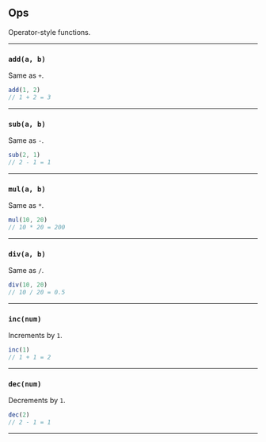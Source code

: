 ## Ops

Operator-style functions.

---

### `add(a, b)`

Same as `+`.

```js
add(1, 2)
// 1 + 2 = 3
```

---

### `sub(a, b)`

Same as `-`.

```js
sub(2, 1)
// 2 - 1 = 1
```

---

### `mul(a, b)`

Same as `*`.

```js
mul(10, 20)
// 10 * 20 = 200
```

---

### `div(a, b)`

Same as `/`.

```js
div(10, 20)
// 10 / 20 = 0.5
```

---

### `inc(num)`

Increments by `1`.

```js
inc(1)
// 1 + 1 = 2
```

---

### `dec(num)`

Decrements by `1`.

```js
dec(2)
// 2 - 1 = 1
```

----
